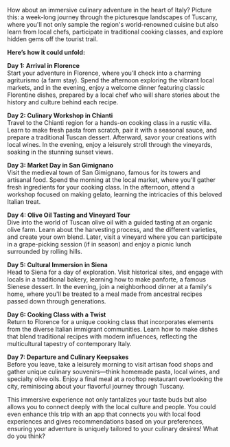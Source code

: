 How about an immersive culinary adventure in the heart of Italy? Picture this: a week-long journey through the picturesque landscapes of Tuscany, where you'll not only sample the region's world-renowned cuisine but also learn from local chefs, participate in traditional cooking classes, and explore hidden gems off the tourist trail.

**Here’s how it could unfold:**

**Day 1: Arrival in Florence**  
Start your adventure in Florence, where you’ll check into a charming agriturismo (a farm stay). Spend the afternoon exploring the vibrant local markets, and in the evening, enjoy a welcome dinner featuring classic Florentine dishes, prepared by a local chef who will share stories about the history and culture behind each recipe.

**Day 2: Culinary Workshop in Chianti**  
Travel to the Chianti region for a hands-on cooking class in a rustic villa. Learn to make fresh pasta from scratch, pair it with a seasonal sauce, and prepare a traditional Tuscan dessert. Afterward, savor your creations with local wines. In the evening, enjoy a leisurely stroll through the vineyards, soaking in the stunning sunset views.

**Day 3: Market Day in San Gimignano**  
Visit the medieval town of San Gimignano, famous for its towers and artisanal food. Spend the morning at the local market, where you'll gather fresh ingredients for your cooking class. In the afternoon, attend a workshop focused on making gelato, learning the intricacies of this beloved Italian treat.

**Day 4: Olive Oil Tasting and Vineyard Tour**  
Dive into the world of Tuscan olive oil with a guided tasting at an organic olive farm. Learn about the harvesting process, and the different varieties, and create your own blend. Later, visit a vineyard where you can participate in a grape-picking session (if in season) and enjoy a picnic lunch surrounded by rolling hills.

**Day 5: Cultural Immersion in Siena**  
Head to Siena for a day of exploration. Visit historical sites, and engage with locals in a traditional bakery, learning how to make panforte, a famous Sienese dessert. In the evening, join a neighborhood dinner at a family's home, where you'll be treated to a meal made from ancestral recipes passed down through generations.

**Day 6: Cooking Class with a Twist**  
Return to Florence for a unique cooking class that incorporates elements from the diverse Italian immigrant communities. Learn how to make dishes that blend traditional recipes with modern influences, reflecting the multicultural tapestry of contemporary Italy. 

**Day 7: Departure and Culinary Keepsakes**  
Before you leave, take a leisurely morning to visit artisan food shops and gather unique culinary souvenirs—think homemade pasta, local wines, and specialty olive oils. Enjoy a final meal at a rooftop restaurant overlooking the city, reminiscing about your flavorful journey through Tuscany.

This immersive experience not only tantalizes your taste buds but also allows you to connect deeply with the local culture and people. You could even enhance this trip with an app that connects you with local food experiences and gives recommendations based on your preferences, ensuring your adventure is uniquely tailored to your culinary desires! What do you think?